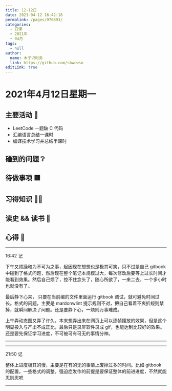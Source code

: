 ```yaml
---
title: 12-12日
date: 2021-04-12 16:42:18
permalink: /pages/970893/
categories: 
  - 日课
  - 2021年
  - 04月
tags: 
  - null
author: 
  name: 木子识时务
  link: https://github.com/sbwcwso
editLink: true
---
```

# 2021年4月12日星期一

## 主要活动 🏃

* LeetCode 一题缺 C 代码
* 汇编语言总结一课时
* 编译技术学习并总结半课时

## 碰到的问题 ❔

## 待做事项 🟥

## 习得知识 🧑‍💻

## 读史 && 读书 📖

## 心得 🤔

---

16:42 记

下午又烦躁和为不可为之事，起因现在想想也是极其可笑，只不过是自己 gitbook 中碰到了格式问题，然后现在整个笔记本规模过大，每次修改后要等上过长时间才能看到效果。然后自己烦了，控不住念头了，随心所欲了，一来二去，一个多小时也就没有了。

最后静下心来， 只要在当前编的文件里面运行 gitbook 调试，就可避免时间过长。格式的问题，主要是 mardonwlint 提示规则不对，把自己看着不爽折规则禁掉，就瞬间解决了问题。还是要静下心，一烦则万事难成。

上午弄动态图又弄了许久，本来想弄出来在网页上可以逐帧播放的效果，但是这个明显投入与产出不成正比，最后只是录屏软件录成 gif，也能达到比较好的效果。还是要先保证学习进度，不可被可有可无的事情分神。

---
---

21:50 记

整体上进度极其的慢，主要是在有的无的事情上废掉过多的时间。比如 gitbook 的配置，一些格式的调整。强迫症发作的前提是要保证整体的前进进度，不然就能忍则忍吧

---
